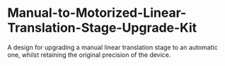 # Manual-to-Motorized-Linear-Translation-Stage-Upgrade-Kit
A design for upgrading a manual linear translation stage to an automatic one, whilst retaining the  original precision of the device.

